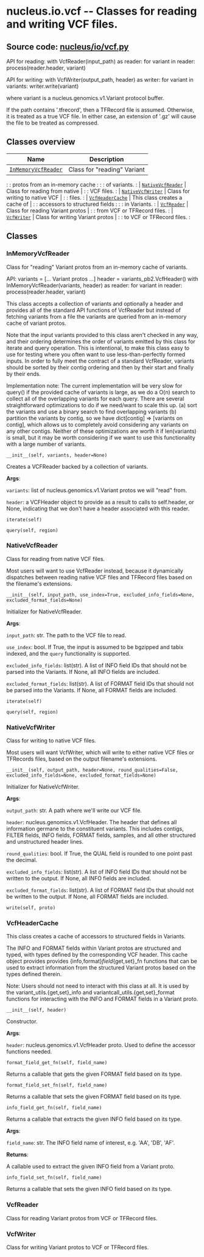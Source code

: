 # nucleus.io.vcf -- Classes for reading and writing VCF files.

## **Source code:** [nucleus/io/vcf.py](https://github.com/google/nucleus/tree/master/nucleus/io/vcf.py)

API for reading: with VcfReader(input_path) as reader: for variant in reader:
process(reader.header, variant)

API for writing: with VcfWriter(output_path, header) as writer: for variant in
variants: writer.write(variant)

where variant is a nucleus.genomics.v1.Variant protocol buffer.

If the path contains '.tfrecord', then a TFRecord file is assumed. Otherwise, it
is treated as a true VCF file. In either case, an extension of '.gz' will cause
the file to be treated as compressed.

## Classes overview

| Name                                      | Description                      |
| ----------------------------------------- | -------------------------------- |
| [`InMemoryVcfReader`](#inmemoryvcfreader) | Class for "reading" Variant      |
:                                           : protos from an in-memory cache   :
:                                           : of variants.                     :
| [`NativeVcfReader`](#nativevcfreader)     | Class for reading from native    |
:                                           : VCF files.                       :
| [`NativeVcfWriter`](#nativevcfwriter)     | Class for writing to native VCF  |
:                                           : files.                           :
| [`VcfHeaderCache`](#vcfheadercache)       | This class creates a cache of    |
:                                           : accessors to structured fields   :
:                                           : in Variants.                     :
| [`VcfReader`](#vcfreader)                 | Class for reading Variant protos |
:                                           : from VCF or TFRecord files.      :
| [`VcfWriter`](#vcfwriter)                 | Class for writing Variant protos |
:                                           : to VCF or TFRecord files.        :

## Classes

### InMemoryVcfReader

Class for "reading" Variant protos from an in-memory cache of variants.

API: variants = [... Variant protos ...] header = variants_pb2.VcfHeader() with
InMemoryVcfReader(variants, header) as reader: for variant in reader:
process(reader.header, variant)

This class accepts a collection of variants and optionally a header and provides
all of the standard API functions of VcfReader but instead of fetching variants
from a file the variants are queried from an in-memory cache of variant protos.

Note that the input variants provided to this class aren't checked in any way,
and their ordering determines the order of variants emitted by this class for
iterate and query operation. This is intentional, to make this class easy to use
for testing where you often want to use less-than-perfectly formed inputs. In
order to fully meet the contract of a standard VcfReader, variants should be
sorted by their contig ordering and then by their start and finally by their
ends.

Implementation note: The current implementation will be very slow for query() if
the provided cache of variants is large, as we do a O(n) search to collect all
of the overlapping variants for each query. There are several straightforward
optimizations to do if we need/want to scale this up. (a) sort the variants and
use a binary search to find overlapping variants (b) partition the variants by
contig, so we have dict[contig] => [variants on contig], which allows us to
completely avoid considering any variants on any other contigs. Neither of these
optimizations are worth it if len(variants) is small, but it may be worth
considering if we want to use this functionality with a large number of
variants.

`__init__(self, variants, header=None)`

Creates a VCFReader backed by a collection of variants.

**Args**:

`variants`: list of nucleus.genomics.v1.Variant protos we will "read" from.

`header`: a VCFHeader object to provide as a result to calls to self.header, or
None, indicating that we don't have a header associated with this reader.

`iterate(self)`

`query(self, region)`

### NativeVcfReader

Class for reading from native VCF files.

Most users will want to use VcfReader instead, because it dynamically dispatches
between reading native VCF files and TFRecord files based on the filename's
extensions.

`__init__(self, input_path, use_index=True, excluded_info_fields=None,
excluded_format_fields=None)`

Initializer for NativeVcfReader.

**Args**:

`input_path`: str. The path to the VCF file to read.

`use_index`: bool. If True, the input is assumed to be bgzipped and tabix
indexed, and the `query` functionality is supported.

`excluded_info_fields`: list(str). A list of INFO field IDs that should not be
parsed into the Variants. If None, all INFO fields are included.

`excluded_format_fields`: list(str). A list of FORMAT field IDs that should not
be parsed into the Variants. If None, all FORMAT fields are included.

`iterate(self)`

`query(self, region)`

### NativeVcfWriter

Class for writing to native VCF files.

Most users will want VcfWriter, which will write to either native VCF files or
TFRecords files, based on the output filename's extensions.

`__init__(self, output_path, header=None, round_qualities=False,
excluded_info_fields=None, excluded_format_fields=None)`

Initializer for NativeVcfWriter.

**Args**:

`output_path`: str. A path where we'll write our VCF file.

`header`: nucleus.genomics.v1.VcfHeader. The header that defines all information
germane to the constituent variants. This includes contigs, FILTER fields, INFO
fields, FORMAT fields, samples, and all other structured and unstructured header
lines.

`round_qualities`: bool. If True, the QUAL field is rounded to one point past
the decimal.

`excluded_info_fields`: list(str). A list of INFO field IDs that should not be
written to the output. If None, all INFO fields are included.

`excluded_format_fields`: list(str). A list of FORMAT field IDs that should not
be written to the output. If None, all FORMAT fields are included.

`write(self, proto)`

### VcfHeaderCache

This class creates a cache of accessors to structured fields in Variants.

The INFO and FORMAT fields within Variant protos are structured and typed, with
types defined by the corresponding VCF header. This cache object provides
provides {info,format}_field_{get,set}_fn functions that can be used to extract
information from the structured Variant protos based on the types defined
therein.

Note: Users should not need to interact with this class at all. It is used by
the variant_utils.{get,set}_info and variantcall_utils.{get,set}_format
functions for interacting with the INFO and FORMAT fields in a Variant proto.

`__init__(self, header)`

Constructor.

**Args**:

`header`: nucleus.genomics.v1.VcfHeader proto. Used to define the accessor
functions needed.

`format_field_get_fn(self, field_name)`

Returns a callable that gets the given FORMAT field based on its type.

`format_field_set_fn(self, field_name)`

Returns a callable that sets the given FORMAT field based on its type.

`info_field_get_fn(self, field_name)`

Returns a callable that extracts the given INFO field based on its type.

**Args**:

`field_name`: str. The INFO field name of interest, e.g. 'AA', 'DB', 'AF'.

**Returns**:

A callable used to extract the given INFO field from a Variant proto.

`info_field_set_fn(self, field_name)`

Returns a callable that sets the given INFO field based on its type.

### VcfReader

Class for reading Variant protos from VCF or TFRecord files.

### VcfWriter

Class for writing Variant protos to VCF or TFRecord files.
